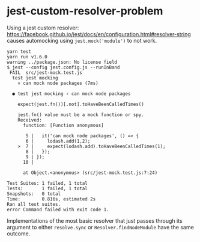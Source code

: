# jest-custom-resolver-problem

Using a jest custom resolver: https://facebook.github.io/jest/docs/en/configuration.html#resolver-string causes automocking using `jest.mock('module')` to not work.

```
yarn test
yarn run v1.6.0
warning ../package.json: No license field
$ jest --config jest.config.js --runInBand
 FAIL  src/jest-mock.test.js
  test jest mocking
    ✕ can mock node packages (7ms)

  ● test jest mocking › can mock node packages

    expect(jest.fn())[.not].toHaveBeenCalledTimes()

    jest.fn() value must be a mock function or spy.
    Received:
      function: [Function anonymous]

       5 |   it('can mock node packages', () => {
       6 |     lodash.add(1,2);
    >  7 |     expect(lodash.add).toHaveBeenCalledTimes(1);
       8 |   });
       9 | });
      10 |

      at Object.<anonymous> (src/jest-mock.test.js:7:24)

Test Suites: 1 failed, 1 total
Tests:       1 failed, 1 total
Snapshots:   0 total
Time:        0.816s, estimated 2s
Ran all test suites.
error Command failed with exit code 1.
```

Implementations of the most basic resolver that just passes through its argument to either `resolve.sync` or `Resolver.findNodeModule` have the same outcome.
